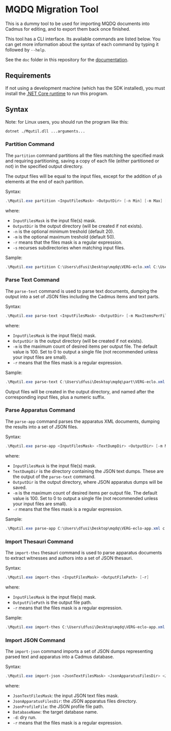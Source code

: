 # MQDQ Migration Tool

This is a dummy tool to be used for importing MQDQ documents into Cadmus for editing, and to export them back once finished.

This tool has a CLI interface. Its available commands are listed below. You can get more information about the syntax of each command by typing it followed by `--help`.

See the `doc` folder in this repository for the [documentation](doc/index.md).

## Requirements

If not using a development machine (which has the SDK installed), you must install the [.NET Core runtime](https://dotnet.microsoft.com/download/dotnet-core) to run this program.

## Syntax

Note: for Linux users, you should run the program like this:

```bash
dotnet ./Mqutil.dll ...arguments...
```

### Partition Command

The `partition` command partitions all the files matching the specified mask and requiring partitioning, saving a copy of each file (either partitioned or not) in the specified output directory.

The output files will be equal to the input files, except for the addition of `pb` elements at the end of each partition.

Syntax:

```ps1
.\Mqutil.exe partition <InputFilesMask> <OutputDir> [-n Min] [-m Max] [-r]
```

where:

- `InputFilesMask` is the input file(s) mask.
- `OutputDir` is the output directory (will be created if not exists).
- `-n` is the optional minimum treshold (default 20).
- `-m` is the optional maximum treshold (default 50).
- `-r` means that the files mask is a regular expression.
- `-s` recurses subdirectories when matching input files.

Sample:

```ps1
.\Mqutil.exe partition C:\Users\dfusi\Desktop\mqdq\VERG-eclo.xml C:\Users\dfusi\Desktop\mqdq\part\
```

### Parse Text Command

The `parse-text` command is used to parse text documents, dumping the output into a set of JSON files including the Cadmus items and text parts.

Syntax:

```ps1
.\Mqutil.exe parse-text <InputFilesMask> <OutputDir> [-m MaxItemsPerFile] [-r]
```

where:

- `InputFilesMask` is the input file(s) mask.
- `OutputDir` is the output directory (will be created if not exists).
- `-m` is the maximum count of desired items per output file. The default value is 100. Set to 0 to output a single file (not recommended unless your input files are small).
- `-r` means that the files mask is a regular expression.

Sample:

```ps1
.\Mqutil.exe parse-text C:\Users\dfusi\Desktop\mqdq\part\VERG-eclo.xml c:\users\dfusi\desktop\mqdq\part\txt
```

Output files will be created in the output directory, and named after the corresponding input files, plus a numeric suffix.

### Parse Apparatus Command

The `parse-app` command parses the apparatus XML documents, dumping the results into a set of JSON files.

Syntax:

```ps1
.\Mqutil.exe parse-app <InputFilesMask> <TextDumpDir> <OutputDir> [-m MaxItemsPerFile] [-r]
```

where:

- `InputFilesMask` is the input file(s) mask.
- `TextDumpDir` is the directory containing the JSON text dumps. These are the output of the `parse-text` command.
- `OutputDir` is the output directory, where JSON apparatus dumps will be saved.
- `-m` is the maximum count of desired items per output file. The default value is 100. Set to 0 to output a single file (not recommended unless your input files are small).
- `-r` means that the files mask is a regular expression.

Sample:

```ps1
.\Mqutil.exe parse-app C:\Users\dfusi\Desktop\mqdq\VERG-eclo-app.xml c:\users\dfusi\desktop\mqdq\part\txt\ c:\users\dfusi\desktop\mqdq\part\app
```

### Import Thesauri Command

The `import-thes` thesauri command is used to parse apparatus documents to extract witnesses and authors into a set of JSON thesauri.

Syntax:

```ps1
.\Mqutil.exe import-thes <InputFilesMask> <OutputFilePath> [-r]
```

where:

- `InputFilesMask` is the input file(s) mask.
- `OutputFilePath` is the output file path.
- `-r` means that the files mask is a regular expression.

Sample:

```ps1
.\Mqutil.exe import-thes C:\Users\dfusi\Desktop\mqdq\VERG-eclo-app.xml c:\users\dfusi\desktop\mqdq\thesauri.json
```

### Import JSON Command

The `import-json` command imports a set of JSON dumps representing parsed text and apparatus into a Cadmus database.

Syntax:

```ps1
.\Mqutil.exe import-json <JsonTextFilesMask> <JsonApparatusFilesDir> <JsonProfileFile> <DatabaseName> [-d] [-r]
```

where:

- `JsonTextFilesMask`: the input JSON text files mask.
- `JsonApparatusFilesDir`: the JSON apparatus files directory.
- `JsonProfileFile`: the JSON profile file path.
- `DatabaseName`: the target database name.
- `-d`: dry run.
- `-r` means that the files mask is a regular expression.
